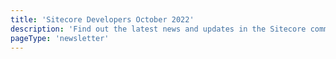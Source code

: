 ```yaml
---
title: 'Sitecore Developers October 2022'
description: 'Find out the latest news and updates in the Sitecore community.'
pageType: 'newsletter'
---
```


<NewsletterStory
      title="Sitecore - Titanium sponsor for Vercel's Next.js conference"
      copy="Don't miss this year's Next.js conference. You can catch Pieter Brinkman, VP of Technical Marketing, showing you how to use Next.js Commerce and Sitecore OrderCloud to build a B2C storefront in only 5 minutes."
      image="https://go.sitecore.com/l/857953/2022-10-15/r7d57k/857953/1665889790Rw1gEBWr/Pink_Inspirational_Instagram_Quote__1_.png"
      linkText="Register now"
      linkHref="https://nextjs.org/conf/speakers/pieterbrink123?utm_source=partner&utm_medium=email&utm_campaign=partner_sitecoreconfpromo"
      variant="full-width"    />
<NewsletterStory 
      title="Deploy your first Headless SXA site to Vercel"
      copy="In this video, Sebastian Winter demos how to publish the content of a headless SXA site to Edge as well as deploy the App to Vercel. Want to know about XM Cloud?"
      image="https://go.sitecore.com/l/857953/2022-07-26/mjr5c7/857953/1658870987UUkRlEYe/2.png"
      linkText="Watch now"
      linkHref="https://www.youtube.com/watch?v=0UpihW2QxaQ"
    />
<NewsletterStory 
      title="Sitecore helpers are there to help you"
      copy="Sitecore comes with a set of ready-to-use HTML field helpers, yet a lot of developers new to Sitecore tend to insist on doing everything themselves, find out how they can make your life easier!"
      image="https://go.sitecore.com/l/857953/2022-06-26/l5czn4/857953/1656293027HOmT1QJR/Untitled_design__12_.png"
      linkHref="https://wttech.blog/blog/2022/sitecore-helpers-are-there-to-help-you/"
    />
<NewsletterStory 
      title="[German] Sitecore in 300 Sekunden – Developer Edition"
      copy="Videos, die Tipps & Einblicke umfassen und bei der Konfiguration und Anpassung von Sitecore helfen – jeweils immer nur maximal 300 Sekunden lang."
      image="https://go.sitecore.com/l/857953/2022-08-28/p367z7/857953/1661735738sjzsSAEg/7.png"
      linkText="Watch now"
      linkHref="https://www.sitecore.com/de-de/landing/dach/sitecore-in-300-sekunden"
    />
<NewsletterStory 
      title="How to become a Sitecore MVP series"
      copy="Are you wondering how you can become a Sitecore MVP? Watch this new video series that covers everything you need to know to become a good MVP Aspirant and grasp the spirit of the Sitecore Community."
      image="https://go.sitecore.com/l/857953/2022-10-15/r7d59n/857953/1665890761FaqRUiNi/Pink_Inspirational_Instagram_Quote__2_.png"
      linkText="Watch now"
      linkHref="https://go.sitecore.com/e/857953/OhKEC-E8HtTKMMu2cRGzKHTaSaGTFe/rb557g/439544635"
    />
<NewsletterStory 
      title="XM Cloud developer resources"
      copy="Coupons are an important feature of any eCommerce Platform. Learn how to build a Coupons Dashboard that will give Marketing valuable information to help them make better decisions as to how, where and when to use Coupons."
      image="https://go.sitecore.com/l/857953/2022-07-26/mjr5cb/857953/16588710277UW1trZc/3.png"
      linkText="Learn more"
      linkHref="https://developers.sitecore.com/content-management/xm-cloud"
    />
<NewsletterStory 
      title="Security Considerations when working with the APIs"
      copy="Learn various considerations when building out applications that use and interact with data in Sitecore CDP/Personalize, including the ingestion APIs (Stream, Interactive, and Batch) as well as authentication to manage tenant assets APIs."
      image="https://go.sitecore.com/l/857953/2022-06-26/l5d1bb/857953/1656295790L4iFnrCN/Untitled_design__4_.png"
      linkHref="https://community.sitecore.com/community?id=community_blog&sys_id=6d9601561b12d9d0b8954371b24bcb9b"
    />
<NewsletterStory 
      title="Fundraising with Sitecore relics"
      copy="Here is an opportunity to get some Sitecore relics and support the Sitecore community in Ukraine. Even if you cannot buy anything please share the message with your community."
      image="https://go.sitecore.com/l/857953/2022-06-26/l5czl7/857953/1656292764kM2Vr7NI/Untitled_design__9_.png"
      linkText="Learn more"
      linkHref="https://www.linkedin.com/feed/update/urn:li:activity:6938533139371704320/"
      variant="full-width"    />
<NewsletterStory 
      title="Setting up an external XM Cloud Rendering Host to work with Experience Editor and Pages"
      copy="A key requirement of this migration project was to ensure that the sites could be edited in both Sitecore Experience Editor, and the next-generation editing interface included with XM Cloud - Sitecore Pages. Learn the steps that were involved in this project."
      image="https://go.sitecore.com/l/857953/2022-07-26/mjr5cx/857953/1658871118S3sIFHp6/4.png"
      linkHref="https://robearlam.com/blog/setting-up-an-external-xm-cloud-rendering-host-to-work-with-experience-editor-and-pages"
    />
<NewsletterStory 
      title="Strange Docker / Zookeeper errors"
      copy="Docker is a great tool for developers when it works, but it can be tricky to debug when it doesn't. Here's an example of an issue that a few community members have seen running SolrCloud in Docker recently, which has taxed their debugging skills."
      image="https://go.sitecore.com/l/857953/2022-06-26/l5czp1/857953/1656293079sSwvv9lq/Untitled_design__11_.png"
      linkHref="https://blog.jermdavis.dev/posts/2022/docker-zookeeper-solr-fail"
    />
<NewsletterStory 
      title="Gatsby Plugin for Sitecore CDP"
      copy="Gatsby is a React-based open-source framework with built-in performance, scalability, and security. The plugin gatsby-plugin-sitecore-cdp connects your Gatsby site to Sitecore CDP and tracks the views throughout the site, without any code. This plugin shows how composable Sitecore CDP actually is."
      image="https://go.sitecore.com/l/857953/2022-07-26/mjr5hm/857953/1658871187EaGFBnKo/Pink_Floral_Motivational_Instagram_Post.png"
      linkHref="https://www.vinayjadav.com/posts/gatsby-plugin-sitecore-cdp"
    />
<NewsletterStory 
      title="Updated Certification Exams from Sitecore Learning"
      copy="We are excited to announce that Sitecore has updated certifications for Content Hub and OrderCloud. Sitecore CDP and Sitecore Personalize certification exams are coming soon!"
      image="https://go.sitecore.com/l/857953/2022-10-15/r7d55k/857953/1665888525QVNM1kKz/Pink_Inspirational_Instagram_Quote.png"
      linkText="Learn more"
      linkHref="https://community.sitecore.com/community?id=community_question&sys_id=b173b75d1b269154722d4042b24bcbe2"
      variant="full-width"    />
